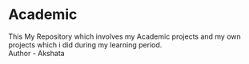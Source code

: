 # Academic
This My Repository which involves  my Academic projects and my own projects which i did during my learning period.
<br>
Author - Akshata
